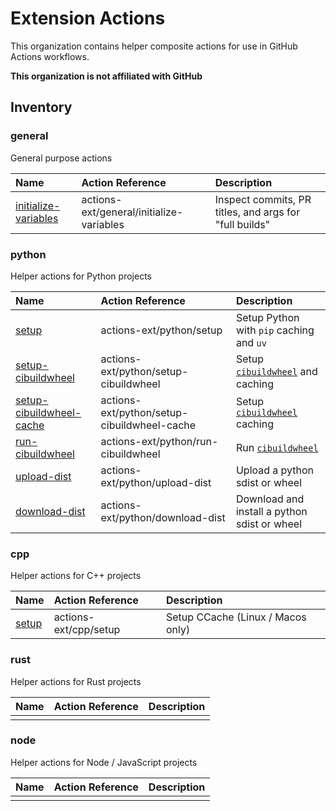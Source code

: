 # Extension Actions

This organization contains helper composite actions for use in GitHub Actions workflows. 

**This organization is not affiliated with GitHub**

## Inventory

### general
General purpose actions

| Name | Action Reference | Description |
|:-----|:-----------------|:------------|
| [initialize-variables](https://github.com/actions-ext/general/tree/main/initialize-variables) | actions-ext/general/initialize-variables | Inspect commits, PR titles, and args for "full builds" |

### python
Helper actions for Python projects

| Name | Action Reference | Description |
|:-----|:-----------------|:------------|
| [setup](https://github.com/actions-ext/python/tree/main/setup) | actions-ext/python/setup | Setup Python with `pip` caching and `uv` |
| [setup-cibuildwheel](https://github.com/actions-ext/python/tree/main/setup-cibuildwheel) | actions-ext/python/setup-cibuildwheel | Setup [`cibuildwheel`](https://cibuildwheel.readthedocs.io/en/stable/) and caching |
| [setup-cibuildwheel-cache](https://github.com/actions-ext/python/tree/main/setup-cibuildwheel-cache) | actions-ext/python/setup-cibuildwheel-cache | Setup [`cibuildwheel`](https://cibuildwheel.readthedocs.io/en/stable/) caching |
| [run-cibuildwheel](https://github.com/actions-ext/python/tree/main/run-cibuildwheel) | actions-ext/python/run-cibuildwheel | Run [`cibuildwheel`](https://cibuildwheel.readthedocs.io/en/stable/) |
| [upload-dist](https://github.com/actions-ext/python/tree/main/upload-dist) | actions-ext/python/upload-dist | Upload a python sdist or wheel |
| [download-dist](https://github.com/actions-ext/python/tree/main/download-dist) | actions-ext/python/download-dist | Download and install a python sdist or wheel |

### cpp
Helper actions for C++ projects

| Name | Action Reference | Description |
|:-----|:-----------------|:------------|
| [setup](https://github.com/actions-ext/cpp/tree/main/setup) | actions-ext/cpp/setup | Setup CCache (Linux / Macos only) |

### rust
Helper actions for Rust projects

| Name | Action Reference | Description |
|:-----|:-----------------|:------------|
| | | |

### node
Helper actions for Node / JavaScript projects

| Name | Action Reference | Description |
|:-----|:-----------------|:------------|
| | | |
